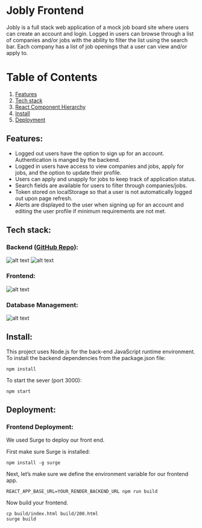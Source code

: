 # Jobly Frontend

Jobly is a full stack web application of a mock job board site where users can create an account and login. Logged in users can browse through a list of companies and/or jobs with the ability to filter the list using the search bar. Each company has a list of job openings that a user can view and/or apply to. 

# Table of Contents
1. [Features](#Features)
2. [Tech stack](#Tech-stack)
3. [React Component Hierarchy](#React-component-hierarchy)
4. [Install](#Install)
6. [Deployment](#Deployment)

## Features<a name="Features"></a>:
* Logged out users have the option to sign up for an account. Authentication is manged by the backend. 
* Logged in users have access to view companies and jobs, apply for jobs, and the option to update their profile.
* Users can apply and unapply for jobs to keep track of application status.
* Search fields are available for users to filter through companies/jobs. 
* Token stored on localStorage so that a user is not automatically logged out upon page refresh.
* Alerts are displayed to the user when signing up for an account and editing the user profile if minimum requirements are not met.


## Tech stack<a name="Tech-stack"></a>: 

### Backend ([GitHub Repo](https://github.com/nabware/express-jobly)):
![alt text](https://img.shields.io/badge/-Express-000000?logo=express&logoColor=white&style=for-the-badge)
![alt text](https://img.shields.io/badge/-Node.js-339933?logo=node.js&logoColor=white&style=for-the-badge)

### Frontend:
![alt text](https://img.shields.io/badge/-ReactJs-61DAFB?logo=react&logoColor=white&style=for-the-badge)

### Database Management: 
![alt text](https://img.shields.io/badge/-PostgresSQL-4169E1?logo=postgresql&logoColor=white&style=for-the-badge)

## Install<a name="Install"></a>: 

This project uses Node.js for the back-end JavaScript runtime environment. To install the backend dependencies from the package.json file:
    
    npm install

To start the sever (port 3000):

    npm start

## Deployment<a name="Deployment"></a>:

### Frontend Deployment: 
We used Surge to deploy our front end. 

First make sure Surge is installed: 

    npm install -g surge

Next, let’s make sure we define the environment variable for our frontend app.

    REACT_APP_BASE_URL=YOUR_RENDER_BACKEND_URL npm run build

Now build your frontend.
    
    cp build/index.html build/200.html
    surge build 
